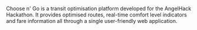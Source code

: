 Choose n' Go is a transit optimisation platform developed for the AngelHack Hackathon. It provides optimised routes, real-time comfort level indicators and fare information all through a single user-friendly web application.
